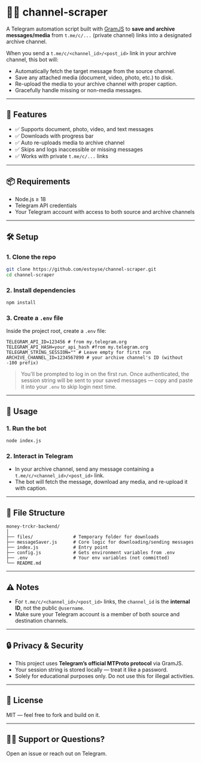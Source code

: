 # 🏴‍☠️ channel-scraper

A Telegram automation script built with [GramJS](https://github.com/gram-js/gramjs) to **save and archive messages/media** from `t.me/c/...` (private channel) links into a designated archive channel.

When you send a `t.me/c/<channel_id>/<post_id>` link in your archive channel, this bot will:

- Automatically fetch the target message from the source channel.
- Save any attached media (document, video, photo, etc.) to disk.
- Re-upload the media to your archive channel with proper caption.
- Gracefully handle missing or non-media messages.

---

## 🚀 Features

- ✅ Supports document, photo, video, and text messages
- ✅ Downloads with progress bar
- ✅ Auto re-uploads media to archive channel
- ✅ Skips and logs inaccessible or missing messages
- ✅ Works with private `t.me/c/...` links

---

## 📦 Requirements

- Node.js ≥ 18
- Telegram API credentials
- Your Telegram account with access to both source and archive channels

---

## 🛠️ Setup

### 1. Clone the repo

```bash
git clone https://github.com/estoyse/channel-scraper.git
cd channel-scraper
```

### 2. Install dependencies

```bash
npm install
```

### 3. Create a `.env` file

Inside the project root, create a `.env` file:

```
TELEGRAM_API_ID=123456 # from my.telegram.org
TELEGRAM_API_HASH=your_api_hash #from my.telegram.org
TELEGRAM_STRING_SESSION="" # Leave empty for first run
ARCHIVE_CHANNEL_ID=1234567890 # your archive channel's ID (without -100 prefix)
```

> You'll be prompted to log in on the first run. Once authenticated, the session string will be sent to your saved messages — copy and paste it into your `.env` to skip login next time.

---

## 📂 Usage

### 1. Run the bot

```bash
node index.js
```

### 2. Interact in Telegram

- In your archive channel, send any message containing a `t.me/c/<channel_id>/<post_id>` link.
- The bot will fetch the message, download any media, and re-upload it with caption.

---

## 📁 File Structure

```
money-trckr-backend/
│
├── files/               # Temporary folder for downloads
├── messageSaver.js      # Core logic for downloading/sending messages
├── index.js             # Entry point
├── config.js            # Gets environment variables from .env
├── .env                 # Your env variables (not committed)
└── README.md
```

---

## ⚠️ Notes

- For `t.me/c/<channel_id>/<post_id>` links, the `channel_id` is the **internal ID**, not the public `@username`.
- Make sure your Telegram account is a member of both source and destination channels.

---

## 🔒 Privacy & Security

- This project uses **Telegram’s official MTProto protocol** via GramJS.
- Your session string is stored locally — treat it like a password.
- Solely for educational purposes only. Do not use this for illegal activities.

---

## 📜 License

MIT — feel free to fork and build on it.

---

## 🙋‍♂️ Support or Questions?

Open an issue or reach out on Telegram.
